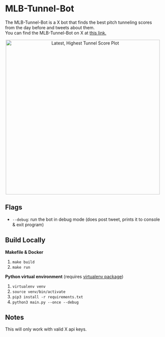 # MLB-Tunnel-Bot

<p>
  The MLB-Tunnel-Bot is a X bot that finds the best pitch tunneling scores from the day before and tweets about them. <br>
  You can find the MLB-Tunnel-Bot on X at <a href=""https://twitter.com/MLBTunnelBot>this link.</a><br>
</p>

<div align="center">
  <img src="PLACEHOLDER_FOR_LATEST_IMAGE" alt="Latest, Highest Tunnel Score Plot" width="500" height="500">
</div>

## Flags

- `--debug`: run the bot in debug mode (does post tweet, prints it to console & exit program)

## Build Locally

**Makefile & Docker**
  1. `make build`
  2. `make run`

**Python virtual environment**
  (requires [virtualenv package](https://pypi.org/project/virtualenv/))
  1. `virtualenv venv`
  2. `source venv/bin/activate`
  3. `pip3 install -r requirements.txt`
  4. `python3 main.py --once --debug`

## Notes

This will only work with valid X api keys.
